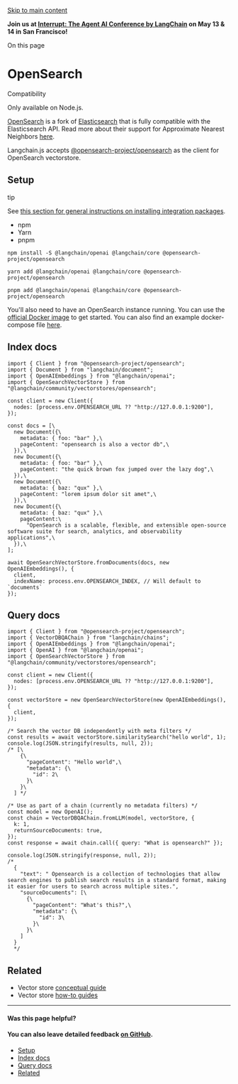 [Skip to main content](https://js.langchain.com/docs/integrations/vectorstores/opensearch/#__docusaurus_skipToContent_fallback)

**Join us at [Interrupt: The Agent AI Conference by LangChain](https://interrupt.langchain.com/) on May 13 & 14 in San Francisco!**

On this page

# OpenSearch

Compatibility

Only available on Node.js.

[OpenSearch](https://opensearch.org/) is a fork of [Elasticsearch](https://www.elastic.co/elasticsearch/) that is fully compatible with the Elasticsearch API. Read more about their support for Approximate Nearest Neighbors [here](https://opensearch.org/docs/latest/search-plugins/knn/approximate-knn/).

Langchain.js accepts [@opensearch-project/opensearch](https://opensearch.org/docs/latest/clients/javascript/index/) as the client for OpenSearch vectorstore.

## Setup [​](https://js.langchain.com/docs/integrations/vectorstores/opensearch/\#setup "Direct link to Setup")

tip

See [this section for general instructions on installing integration packages](https://js.langchain.com/docs/how_to/installation#installing-integration-packages).

- npm
- Yarn
- pnpm

```codeBlockLines_AdAo
npm install -S @langchain/openai @langchain/core @opensearch-project/opensearch

```

```codeBlockLines_AdAo
yarn add @langchain/openai @langchain/core @opensearch-project/opensearch

```

```codeBlockLines_AdAo
pnpm add @langchain/openai @langchain/core @opensearch-project/opensearch

```

You'll also need to have an OpenSearch instance running. You can use the [official Docker image](https://opensearch.org/docs/latest/opensearch/install/docker/) to get started. You can also find an example docker-compose file [here](https://github.com/langchain-ai/langchainjs/blob/main/examples/src/indexes/vector_stores/opensearch/docker-compose.yml).

## Index docs [​](https://js.langchain.com/docs/integrations/vectorstores/opensearch/\#index-docs "Direct link to Index docs")

```codeBlockLines_AdAo
import { Client } from "@opensearch-project/opensearch";
import { Document } from "langchain/document";
import { OpenAIEmbeddings } from "@langchain/openai";
import { OpenSearchVectorStore } from "@langchain/community/vectorstores/opensearch";

const client = new Client({
  nodes: [process.env.OPENSEARCH_URL ?? "http://127.0.0.1:9200"],
});

const docs = [\
  new Document({\
    metadata: { foo: "bar" },\
    pageContent: "opensearch is also a vector db",\
  }),\
  new Document({\
    metadata: { foo: "bar" },\
    pageContent: "the quick brown fox jumped over the lazy dog",\
  }),\
  new Document({\
    metadata: { baz: "qux" },\
    pageContent: "lorem ipsum dolor sit amet",\
  }),\
  new Document({\
    metadata: { baz: "qux" },\
    pageContent:\
      "OpenSearch is a scalable, flexible, and extensible open-source software suite for search, analytics, and observability applications",\
  }),\
];

await OpenSearchVectorStore.fromDocuments(docs, new OpenAIEmbeddings(), {
  client,
  indexName: process.env.OPENSEARCH_INDEX, // Will default to `documents`
});

```

## Query docs [​](https://js.langchain.com/docs/integrations/vectorstores/opensearch/\#query-docs "Direct link to Query docs")

```codeBlockLines_AdAo
import { Client } from "@opensearch-project/opensearch";
import { VectorDBQAChain } from "langchain/chains";
import { OpenAIEmbeddings } from "@langchain/openai";
import { OpenAI } from "@langchain/openai";
import { OpenSearchVectorStore } from "@langchain/community/vectorstores/opensearch";

const client = new Client({
  nodes: [process.env.OPENSEARCH_URL ?? "http://127.0.0.1:9200"],
});

const vectorStore = new OpenSearchVectorStore(new OpenAIEmbeddings(), {
  client,
});

/* Search the vector DB independently with meta filters */
const results = await vectorStore.similaritySearch("hello world", 1);
console.log(JSON.stringify(results, null, 2));
/* [\
    {\
      "pageContent": "Hello world",\
      "metadata": {\
        "id": 2\
      }\
    }\
  ] */

/* Use as part of a chain (currently no metadata filters) */
const model = new OpenAI();
const chain = VectorDBQAChain.fromLLM(model, vectorStore, {
  k: 1,
  returnSourceDocuments: true,
});
const response = await chain.call({ query: "What is opensearch?" });

console.log(JSON.stringify(response, null, 2));
/*
  {
    "text": " Opensearch is a collection of technologies that allow search engines to publish search results in a standard format, making it easier for users to search across multiple sites.",
    "sourceDocuments": [\
      {\
        "pageContent": "What's this?",\
        "metadata": {\
          "id": 3\
        }\
      }\
    ]
  }
  */

```

## Related [​](https://js.langchain.com/docs/integrations/vectorstores/opensearch/\#related "Direct link to Related")

- Vector store [conceptual guide](https://js.langchain.com/docs/concepts/#vectorstores)
- Vector store [how-to guides](https://js.langchain.com/docs/how_to/#vectorstores)

* * *

#### Was this page helpful?

#### You can also leave detailed feedback [on GitHub](https://github.com/langchain-ai/langchainjs/issues/new?assignees=&labels=03+-+Documentation&projects=&template=documentation.yml&title=DOC%3A+%3CIssue+related+to+/docs/integrations/vectorstores/opensearch/%3E).

- [Setup](https://js.langchain.com/docs/integrations/vectorstores/opensearch/#setup)
- [Index docs](https://js.langchain.com/docs/integrations/vectorstores/opensearch/#index-docs)
- [Query docs](https://js.langchain.com/docs/integrations/vectorstores/opensearch/#query-docs)
- [Related](https://js.langchain.com/docs/integrations/vectorstores/opensearch/#related)